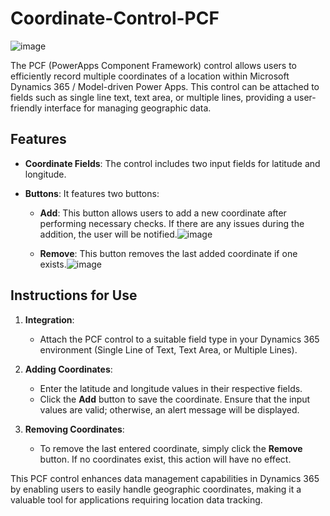 # Coordinate-Control-PCF
![image](https://github.com/user-attachments/assets/eaaf35fd-176f-4e60-a2cd-7989c0e732f9)

The PCF (PowerApps Component Framework) control allows users to efficiently record multiple coordinates of a location within Microsoft Dynamics 365 / Model-driven Power Apps. This control can be attached to fields such as single line text, text area, or multiple lines, providing a user-friendly interface for managing geographic data.

## Features

- **Coordinate Fields**: The control includes two input fields for latitude and longitude.
  
- **Buttons**: It features two buttons:
  - **Add**: This button allows users to add a new coordinate after performing necessary checks. If there are any issues during the addition, the user will be notified.![image](https://github.com/user-attachments/assets/947e1ce5-74d6-4b9f-b010-3452387c18a0)

  - **Remove**: This button removes the last added coordinate if one exists.![image](https://github.com/user-attachments/assets/8aee23a9-a200-4d76-86b9-56ff35757aae)


## Instructions for Use

1. **Integration**:
   - Attach the PCF control to a suitable field type in your Dynamics 365 environment (Single Line of Text, Text Area, or Multiple Lines).

2. **Adding Coordinates**:
   - Enter the latitude and longitude values in their respective fields.
   - Click the **Add** button to save the coordinate. Ensure that the input values are valid; otherwise, an alert message will be displayed.

3. **Removing Coordinates**:
   - To remove the last entered coordinate, simply click the **Remove** button. If no coordinates exist, this action will have no effect.

This PCF control enhances data management capabilities in Dynamics 365 by enabling users to easily handle geographic coordinates, making it a valuable tool for applications requiring location data tracking.
